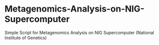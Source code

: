 # Metagenomics-Analysis-on-NIG-Supercomputer
Simple Script for Metagenomics Analysis on NIG Supercomputer (National Institute of Genetics)
